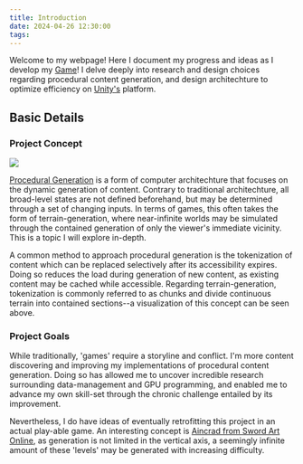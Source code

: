 ```yaml
---
title: Introduction
date: 2024-04-26 12:30:00
tags:
---
```

Welcome to my webpage! Here I document my progress and ideas as I develop my [Game](https://github.com/blackmagic919/CivGame/tree/main)!
I delve deeply into research and design choices regarding procedural content generation, and design architechture to optimize efficiency on [Unity's](https://unity.com/) platform.


## Basic Details

### Project Concept

![](Chunk_Borders.png)

[Procedural Generation](https://en.wikipedia.org/wiki/Procedural_generation) is a form of computer architechture that focuses on the dynamic generation of content. Contrary to traditional architechture, all broad-level states are not defined beforehand, but may be determined through a set of changing inputs. In terms of games, this often takes the form of terrain-generation, where near-infinite worlds may be simulated through the contained generation of only the viewer's immediate vicinity. This is a topic I will explore in-depth.

A common method to approach procedural generation is the tokenization of content which can be replaced selectively after its accessibility expires. Doing so reduces the load during generation of new content, as existing content may be cached while accessible. Regarding terrain-generation, tokenization is commonly referred to as chunks and divide continuous terrain into contained sections--a visualization of this concept can be seen above.

### Project Goals

While traditionally, 'games' require a storyline and conflict. I'm more content discovering and improving my implementations of procedural content generation. Doing so has allowed me to uncover incredible research surrounding data-management and GPU programming, and enabled me to advance my own skill-set through the chronic challenge entailed by its improvement.

Nevertheless, I do have ideas of eventually retrofitting this project in an actual play-able game. An interesting concept is [Aincrad from Sword Art Online](https://swordartonline.fandom.com/wiki/Aincrad), as generation is not limited in the vertical axis, a seemingly infinite amount of these 'levels' may be generated with increasing difficulty.

